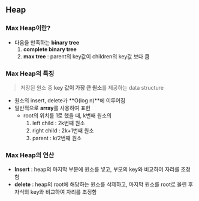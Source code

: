 ## Heap

### Max Heap이란?
- 다음을 만족하는 **binary tree**
  1) **complete binary tree**
  2) **max tree** : parent의 key값이 children의 key값 보다 큼

### Max Heap의 특징
> 저장된 원소 중 **key 값이 가장 큰 원소**를 제공하는 data structure
- 원소의 insert, delete가 **O(log n)**에 이루어짐
- 일반적으로 **array**를 사용하여 표현
  * root의 위치를 1로 했을 때, k번째 원소의
    1) left child : 2k번째 원소
    2) right child : 2k+1번째 원소
    3) parent : k/2번째 원소

### Max Heap의 연산
- **Insert** : heap의 마지막 부분에 원소를 넣고, 부모의 key와 비교하여 자리를 조정함
- **delete** : heap의 root에 해당하는 원소를 삭제하고, 마지막 원소를 root로 올린 후 자식의 key와 비교하여 자리를 조정함
